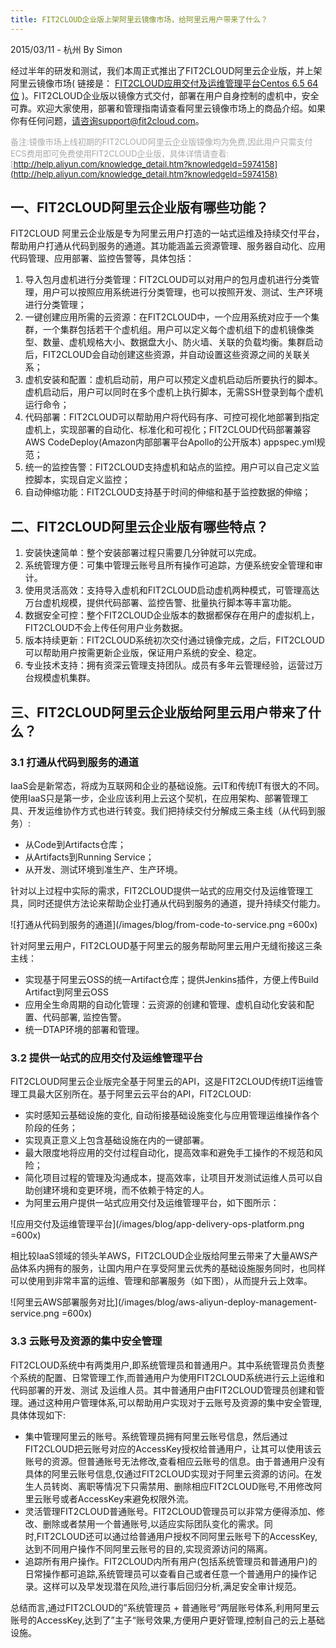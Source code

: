 ```yaml
---
title: FIT2CLOUD企业版上架阿里云镜像市场，给阿里云用户带来了什么？
---
```


<p class="meta">2015/03/11 - 杭州 By Simon</p>

经过半年的研发和测试，我们本周正式推出了FIT2CLOUD阿里云企业版，并上架阿里云镜像市场( 链接是： [FIT2CLOUD应用交付及运维管理平台Centos 6.5 64位](http://market.aliyun.com/imageproduct/15-123826001-jxsc000119.html) )。FIT2CLOUD企业版以镜像方式交付，部署在用户自身控制的虚机中，安全可靠。欢迎大家使用，部署和管理指南请查看阿里云镜像市场上的商品介绍。如果你有任何问题，请咨询support@fit2cloud.com。

<font color="#aaa" size="2">备注:镜像市场上线初期的FIT2CLOUD阿里云企业版镜像均为免费,因此用户只需支付ECS费用即可免费使用FIT2CLOUD企业版，具体详情请查看:​ [http://help.aliyun.com/knowledge_detail.htm?knowledgeId=5974158](http://help.aliyun.com/knowledge_detail.htm?knowledgeId=5974158)</font>

<h2>一、FIT2CLOUD阿里云企业版有哪些功能？</h2>

FIT2CLOUD 阿里云企业版是专为阿里云用户打造的一站式运维及持续交付平台，帮助用户打通从代码到服务的通道。其功能涵盖云资源管理、服务器自动化、应用代码管理、应用部署、监控告警等，具体包括：

 1. 导入包月虚机进行分类管理：FIT2CLOUD可以对用户的包月虚机进行分类管理，用户可以按照应用系统进行分类管理，也可以按照开发、测试、生产环境进行分类管理；
 2. 一键创建应用所需的云资源：在FIT2CLOUD中，一个应用系统对应于一个集群，一个集群包括若干个虚机组。用户可以定义每个虚机组下的虚机镜像类型、数量、虚机规格大小、数据盘大小、防火墙、关联的负载均衡。集群启动后，FIT2CLOUD会自动创建这些资源，并自动设置这些资源之间的关联关系；
 3. 虚机安装和配置：虚机启动前，用户可以预定义虚机启动后所要执行的脚本。虚机启动后，用户可以同时在多个虚机上执行脚本，无需SSH登录到每个虚机运行命令；
 4. 代码部署：FIT2CLOUD可以帮助用户将代码有序、可控可视化地部署到指定虚机上，实现部署的自动化、标准化和可视化；FIT2CLOUD代码部署兼容AWS CodeDeploy(Amazon内部部署平台Apollo的公开版本) appspec.yml规范；
 5. 统一的监控告警：FIT2CLOUD支持虚机和站点的监控。用户可以自己定义监控脚本，实现自定义监控；
 6. 自动伸缩功能：FIT2CLOUD支持基于时间的伸缩和基于监控数据的伸缩；

<h2>二、FIT2CLOUD阿里云企业版有哪些特点？</h2>

 1. 安装快速简单：整个安装部署过程只需要几分钟就可以完成。
 2. 系统管理方便：可集中管理云账号且所有操作可追踪，方便系统安全管理和审计。
 3. 使用灵活高效：支持导入虚机和FIT2CLOUD启动虚机两种模式，可管理高达万台虚机规模，提供代码部署、监控告警、批量执行脚本等丰富功能。
 4. 数据安全可控：整个FIT2CLOUD企业版本的数据都保存在用户的虚拟机上，FIT2CLOUD不会上传任何用户业务数据。
 5. 版本持续更新：FIT2CLOUD系统初次交付通过镜像完成，之后，FIT2CLOUD可以帮助用户按需更新企业版，保证用户系统的安全、稳定。
 6. 专业技术支持：拥有资深云管理支持团队。成员有多年云管理经验，运营过万台规模虚机集群。

<h2>三、FIT2CLOUD阿里云企业版给阿里云用户带来了什么？</h2>

<h3>3.1 打通从代码到服务的通道</h3>

IaaS会是新常态，将成为互联网和企业的基础设施。云IT和传统IT有很大的不同。 使用IaaS只是第一步，企业应该利用上云这个契机，在应用架构、部署管理工具、开发运维协作方式也进行转变。我们把持续交付分解成三条主线（从代码到服务）:
 
 * 从Code到Artifacts仓库；
 * 从Artifacts到Running Service；
 * 从开发、测试环境到准生产、生产环境。

针对以上过程中实际的需求，FIT2CLOUD提供一站式的应用交付及运维管理工具，同时还提供方法论来帮助企业打通从代码到服务的通道，提升持续交付能力。

![打通从代码到服务的通道](/images/blog/from-code-to-service.png =600x)

针对阿里云用户，FIT2CLOUD基于阿里云的服务帮助阿里云用户无缝衔接这三条主线：

 * 实现基于阿里云OSS的统一Artifact仓库；提供Jenkins插件，方便上传Build Artifact到阿里云OSS
 * 应用全生命周期的自动化管理：云资源的创建和管理、虚机自动化安装和配置、代码部署, 监控告警。
 * 统一DTAP环境的部署和管理。

<h3>3.2 提供一站式的应用交付及运维管理平台</h3>

FIT2CLOUD阿里云企业版完全基于阿里云的API，这是FIT2CLOUD传统IT运维管理工具最大区别所在。基于阿里云云平台的API，FIT2CLOUD:

 * 实时感知云基础设施的变化, 自动衔接基础设施变化与应用管理运维操作各个阶段的任务；
 * 实现真正意义上包含基础设施在内的一键部署。
 * 最大限度地将应用的交付过程自动化，提高效率和避免手工操作的不规范和风险；
 * 简化项目过程的管理及沟通成本，提高效率，让项目开发测试运维人员可以自助创建环境和变更环境，而不依赖于特定的人。
 * 为阿里云用户提供一站式应用交付及运维管理平台，如下图所示：
 
 ![应用交付及运维管理平台](/images/blog/app-delivery-ops-platform.png =600x)

相比较IaaS领域的领头羊AWS，FIT2CLOUD企业版给阿里云带来了大量AWS产品体系内拥有的服务，让国内用户在享受阿里云优秀的基础设施服务同时，也同样可以使用到非常丰富的运维、管理和部署服务（如下图），从而提升云上效率。

![阿里云AWS部署服务对比](/images/blog/aws-aliyun-deploy-management-service.png =600x)

<h3>3.3 云账号及资源的集中安全管理</h3>

FIT2CLOUD系统中有两类用户,即系统管理员和普通用户。其中系统管理员负责整个系统的配置、日常管理工作,而普通用户为使用FIT2CLOUD系统进行云上运维和代码部署的开发、测试
及运维人员。其中普通用户由FIT2CLOUD管理员创建和管理。通过这种用户管理体系,可以帮助用户实现对于云账号及资源的集中安全管理,具体体现如下: 

 * 集中管理阿里云的账号。系统管理员拥有阿里云账号信息，然后通过FIT2CLOUD把云账号对应的AccessKey授权给普通用户，让其可以使用该云账号的资源。但普通账号无法修改,查看相应云账号的信息。由于普通用户没有具体的阿里云账号信息,仅通过FIT2CLOUD实现对于阿里云资源的访问。在发生人员转岗、离职等情况下只需禁用、删除相应FIT2CLOUD账号,不用修改阿里云账号或者AccessKey来避免权限外流。 
 * 灵活管理FIT2CLOUD普通账号。FIT2CLOUD管理员可以非常方便得添加、修改、删除或者禁用一个普通账号,以适应实际团队变化的需求。同时,FIT2CLOUD还可以通过给普通用户授权不同阿里云账号下的AccessKey,达到不同用户操作不同阿里云账号的目的,实现资源访问的隔离。 
 * 追踪所有用户操作。FIT2CLOUD内所有用户(包括系统管理员和普通用户)的日常操作都可追踪,系统管理员可以查看自己或者任意一个普通用户的操作记录。这样可以及早发现潜在风险,进行事后回归分析,满足安全审计规范。 

总结而言,通过FIT2CLOUD的”系统管理员 + 普通账号“两层账号体系,利用阿里云账号的AccessKey,达到了”主­子“账号效果,方便用户更好管理,控制自己的云上基础设施。
